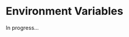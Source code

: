 <meta sectionIndex="5"><meta url="https://github.com/johnlindquist/kit/discussions/802">
<meta id="D_kwDOEu7MBc4AP9TY">
<meta title="Environment Variables">
<meta section="Data">
<meta i="0">    
<meta path="docs/environment-variables">    

# Environment Variables  

In progress...